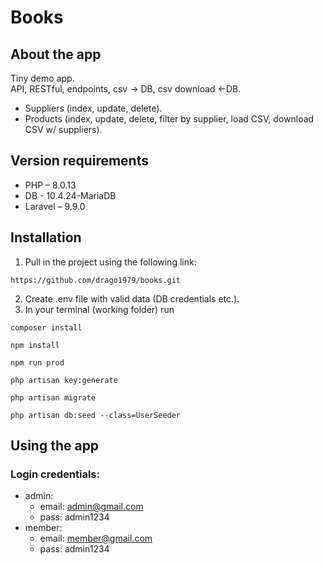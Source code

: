 # Books

## About the app
Tiny demo app.  
API, RESTful, endpoints, csv -> DB, csv download <-DB.  
- Suppliers (index, update, delete).  
- Products (index, update, delete, filter by supplier, load CSV, download CSV w/ suppliers).  


## Version requirements
- PHP – 8.0.13
- DB - 10.4.24-MariaDB
- Laravel – 9.9.0

## Installation

1. Pull in the project using the following link:
```
https://github.com/drago1979/books.git

```
2. Create .env file with valid data (DB credentials etc.).  
3. In your terminal (working folder) run
```
composer install
```  

```
npm install
```


```
npm run prod
```


```
php artisan key:generate
```


```
php artisan migrate
```

```
php artisan db:seed --class=UserSeeder
```

## Using the app
### Login credentials:  
* admin:  
  - email: admin@gmail.com
  - pass: admin1234
* member:
  - email: member@gmail.com
  - pass: admin1234
